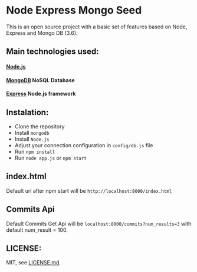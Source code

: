 
# Node Express Mongo Seed 

This is an open source project with a basic set of features based on Node, Express and Mongo DB (3.6). 

## Main technologies used: 

#### [Node.js](https://nodejs.org/)
#### [MongoDB](https://www.mongodb.org/) NoSQL Database 
#### [Express](http://expressjs.com/) Node.js framework


## Instalation: 

- Clone the repository
- Install ```mongodb``` 
- Install ```Node.js```
- Adjust your connection configuration in ```config/db.js``` file
- Run ```npm install```
- Run ```node app.js``` or ```npm start``` 

## index.html

Default url after npm start will be `http://localhost:8000/index.html`

## Commits Api

Default Commits Get Api will be `localhost:8000/commits?num_results=3` with default num_result = 100.

## LICENSE:

MIT, see [LICENSE.md](https://github.com/williamsolivera/node-express-mongo-seed/blob/master/LICENSE).
